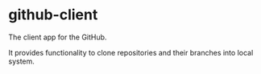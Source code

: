 # github-client
The client app for the GitHub.

It provides functionality to clone repositories and their branches into local system.
